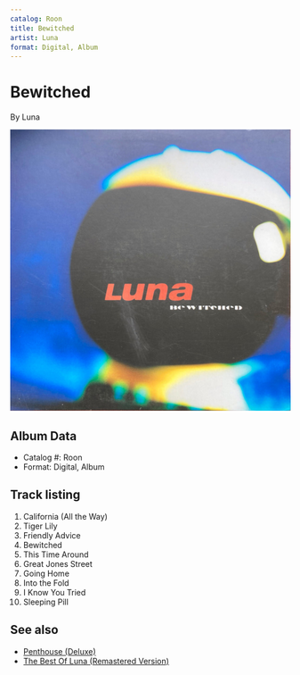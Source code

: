```yaml
---
catalog: Roon
title: Bewitched
artist: Luna
format: Digital, Album
---
```


# Bewitched

By Luna

![](../../assets/albumcovers/Luna-Bewitched.png)

## Album Data

- Catalog #: Roon
- Format: Digital, Album


## Track listing


1. California (All the Way)
2. Tiger Lily
3. Friendly Advice
4. Bewitched
5. This Time Around
6. Great Jones Street
7. Going Home
8. Into the Fold
9. I Know You Tried
10. Sleeping Pill


## See also

- [Penthouse (Deluxe)](Penthouse_Deluxe.md)
- [The Best Of Luna (Remastered Version)](The_Best_Of_Luna_Remastered_Version.md)

